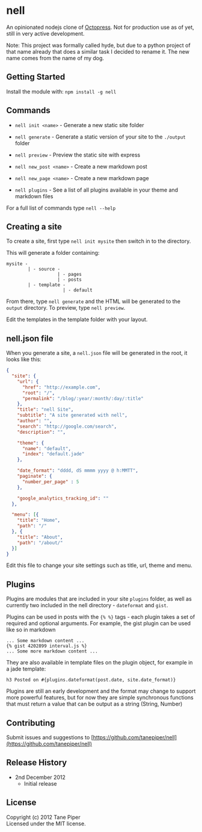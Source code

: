 # nell

An opinionated nodejs clone of [Octopress](http://octopress.org).  Not for production use as of yet, still in
very active development.

Note: This project was formally called hyde, but due to a python project of that name already that does a similar
task I decided to rename it.  The new name comes from the name of my dog.

## Getting Started
Install the module with: `npm install -g nell`

## Commands

* `nell init <name>` - Generate a new static site folder

* `nell generate` - Generate a static version of your site to the `./output` folder

* `nell preview` - Preview the static site with express

* `nell new_post <name>` - Create a new markdown post

* `nell new_page <name>` - Create a new markdown page

* `nell plugins` - See a list of all plugins available in your theme and markdown files

For a full list of commands type `nell --help`

## Creating a site

To create a site, first type `nell init mysite` then switch in to the directory.

This will generate a folder containing:

    mysite -
            | - source -
                       | - pages
                       | - posts
            | - template -
                         | - default

From there, type `nell generate` and the HTML will be generated to the `output` directory. To preview, type
`nell preview`.

Edit the templates in the template folder with your layout.

## nell.json file

When you generate a site, a `nell.json` file will be generated in the root, it looks like this:

```json
{
  "site": {
    "url": {
      "href": "http://example.com",
      "root": "/",
      "permalink": "/blog/:year/:month/:day/:title"
    },
    "title": "nell Site",
    "subtitle": "A site generated with nell",
    "author": "",
    "search": "http://google.com/search",
    "description": "",

    "theme": {
      "name": "default",
      "index": "default.jade"
    },

    "date_format": "dddd, dS mmmm yyyy @ h:MMTT",
    "paginate": {
      "number_per_page" : 5
    },

    "google_analytics_tracking_id": ""
  },

  "menu": [{
    "title": "Home",
    "path": "/"
  }, {
    "title": "About",
    "path": "/about/"
  }]
}
```
    
Edit this file to change your site settings such as title, url, theme and menu.

## Plugins

Plugins are modules that are included in your site `plugins` folder, as well as currently two included in the
nell directory - `dateformat` and `gist`.

Plugins can be used in posts with the `{% %}` tags - each plugin takes a set of required and optional arguments.
For example, the gist plugin can be used like so in markdown

    ... Some markdown content ...
    {% gist 4202899 interval.js %}
    ... Some more markdown content ...
    
They are also available in template files on the plugin object, for example in a jade template:

    h3 Posted on #{plugins.dateformat(post.date, site.date_format)}
    
Plugins are still an early development and the format may change to support more powerful features, but for now
they are simple synchronous functions that must return a value that can be output as a string (String, Number)

## Contributing
Submit issues and suggestions to [https://github.com/tanepiper/nell](https://github.com/tanepiper/nell)

## Release History
* 2nd December 2012
    * Initial release

## License
Copyright (c) 2012 Tane Piper  
Licensed under the MIT license.
